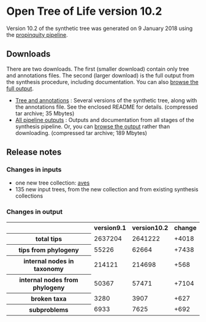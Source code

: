 # Open Tree of Life version 10.2

Version 10.2 of the synthetic tree was generated on 9 January 2018 using the [propinquity pipeline](https://github.com/OpenTreeOfLife/propinquity).

## Downloads
There are two downloads. The first (smaller download) contain only tree and annotations files. The second (larger download) is the full output from the synthesis procedure, including documentation. You can also [browse the full output](https://files.opentreeoflife.org/synthesis/opentree10.2/output/index.html).

* [Tree and annotations](https://files.opentreeoflife.org/synthesis/opentree10.2/opentree10.2_tree.tgz) : Several versions of the synthetic tree, along with the annotations file. See the enclosed README for details. (compressed tar archive; 35 Mbytes)
* [All pipeline outputs](https://files.opentreeoflife.org/synthesis/opentree10.2/opentree10.2_output.tgz) : Outputs and documentation from all stages of the synthesis pipeline. Or, you can [browse the output](https://files.opentreeoflife.org/synthesis/opentree10.2/output/index.html) rather than downloading. (compressed tar archive; 189 Mbytes)

## Release notes

### Changes in inputs

* one new tree collection: [aves](https://tree.opentreeoflife.org/curator/collections/josephwb/aves)
* 135 new input trees, from the new collection and from existing synthesis collections

### Changes in output

<table class="table table-condensed">
<tr>
<th><!--statistic-->&nbsp;</th>
<th>version9.1</th>
<th>version10.2</th>
<th>change</th>
<tr>
   <th>total tips</th>
   <td>2637204</td>
   <td>2641222</td>
   <td>+4018</td>
</tr>
<tr>
   <th>tips from phylogeny</th>
   <td>55226</td>
   <td>62664</td>
   <td>+7438</td>
</tr>
<tr>
   <th>internal nodes in taxonomy</th>
   <td>214121</td>
   <td>214698</td>
   <td>+568</td>
</tr>
<tr>
   <th>internal nodes from phylogeny</th>
   <td>50367</td>
   <td>57471</td>
   <td>+7104</td>
</tr>
<tr>
   <th>broken taxa</th>
   <td>3280</td>
   <td>3907</td>
   <td>+627</td>
</tr>
<tr>
   <th>subproblems</th>
   <td>6933</td>
   <td>7625</td>
   <td>+692</td>
</tr>
</table>
